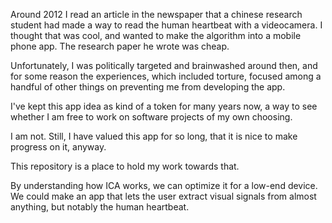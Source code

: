 
Around 2012 I read an article in the newspaper that a chinese
research student had made a way to read the human heartbeat
with a videocamera.  I thought that was cool, and wanted to
make the algorithm into a mobile phone app.  The research
paper he wrote was cheap.

Unfortunately, I was politically targeted and brainwashed
around then, and for some reason the experiences, which
included torture, focused among a handful of other things
on preventing me from developing the app.

I've kept this app idea as kind of a token for many years now,
a way to see whether I am free to work on software projects
of my own choosing.

I am not.  Still, I have valued this app for so long, that
it is nice to make progress on it, anyway.

This repository is a place to hold my work towards that.

By understanding how ICA works, we can optimize it for
a low-end device.  We could make an app that lets the user
extract visual signals from almost anything, but notably
the human heartbeat.
